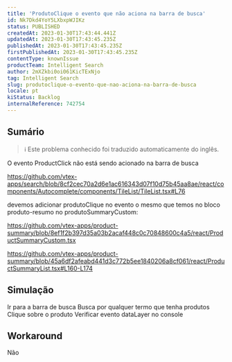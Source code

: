 ```yaml
---
title: 'ProdutoClique o evento que não aciona na barra de busca'
id: Nk7Dkd4YoY5LXbxpWJIKz
status: PUBLISHED
createdAt: 2023-01-30T17:43:44.441Z
updatedAt: 2023-01-30T17:43:45.235Z
publishedAt: 2023-01-30T17:43:45.235Z
firstPublishedAt: 2023-01-30T17:43:45.235Z
contentType: knownIssue
productTeam: Intelligent Search
author: 2mXZkbi0oi061KicTExNjo
tag: Intelligent Search
slug: produtoclique-o-evento-que-nao-aciona-na-barra-de-busca
locale: pt
kiStatus: Backlog
internalReference: 742754
---
```


## Sumário

>ℹ️ Este problema conhecido foi traduzido automaticamente do inglês.



O evento ProductClick não está sendo acionado na barra de busca

https://github.com/vtex-apps/search/blob/8cf2cec70a2d6e1ac616343d07f10d75b45aa8ae/react/components/Autocomplete/components/TileList/TileList.tsx#L76

devemos adicionar produtoClique no evento o mesmo que temos no bloco produto-resumo no produtoSummaryCustom:

https://github.com/vtex-apps/product-summary/blob/8ef1f2b397d35a03b2acaf448c0c70848600c4a5/react/ProductSummaryCustom.tsx

https://github.com/vtex-apps/product-summary/blob/45a6df2afeabd441d3c772b5ee1840206a8cf061/react/ProductSummaryList.tsx#L160-L174




##

## Simulação



Ir para a barra de busca
Busca por qualquer termo que tenha produtos
Clique sobre o produto
Verificar evento dataLayer no console


##

## Workaround


Não





